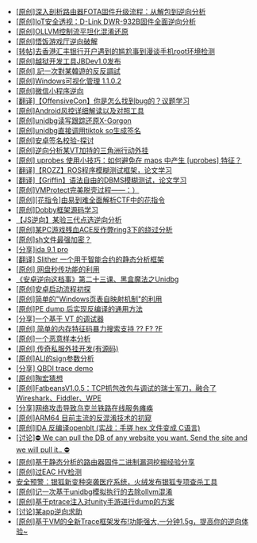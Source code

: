 + [[原创]深入剖析路由器FOTA固件升级流程：从解包到逆向分析](https://bbs.kanxue.com/thread-286209.htm)
+ [[原创]IoT安全透视：D-Link DWR-932B固件全面逆向分析](https://bbs.kanxue.com/thread-286208.htm)
+ [[原创]OLLVM控制流平坦化混淆还原](https://bbs.kanxue.com/thread-286151.htm)
+ [[原创]悟饭游戏厅逆向破解](https://bbs.kanxue.com/thread-286194.htm)
+ [[转帖]去香港汇丰银行开户遇到的尴尬事到漫谈手机root环境检测](https://bbs.kanxue.com/thread-285754.htm)
+ [[原创]越狱开发工具JBDev1.0发布](https://bbs.kanxue.com/thread-286201.htm)
+ [[原创] 記一次對某韓遊的反反調試](https://bbs.kanxue.com/thread-286089.htm)
+ [[原创]Windows可视化管理 1.1.0.2](https://bbs.kanxue.com/thread-284075.htm)
+ [[原创]微信小程序逆向](https://bbs.kanxue.com/thread-286197.htm)
+ [[翻译]【OffensiveCon】你是怎么找到bug的？议题学习](https://bbs.kanxue.com/thread-286204.htm)
+ [[原创]Android风控详细解读以及对照工具](https://bbs.kanxue.com/thread-286120.htm)
+ [[原创]unidbg读写跟踪还原X-Gorgon](https://bbs.kanxue.com/thread-285586.htm)
+ [[原创]unidbg直接调用tiktok so生成签名](https://bbs.kanxue.com/thread-285623.htm)
+ [[原创]安卓签名校验-探讨](https://bbs.kanxue.com/thread-285647.htm)
+ [[原创]逆向分析某VT加持的三角洲行动外挂](https://bbs.kanxue.com/thread-286195.htm)
+ [[原创] uprobes 使用小技巧：如何避免在 maps 中产生 [uprobes] 特征？](https://bbs.kanxue.com/thread-286128.htm)
+ [[翻译]【ROZZ】ROS程序模糊测试框架，论文学习](https://bbs.kanxue.com/thread-286213.htm)
+ [[翻译]【Griffin】语法自由的DBMS模糊测试，论文学习](https://bbs.kanxue.com/thread-286212.htm)
+ [[原创]VMProtect完美脱壳过程——：）](https://bbs.kanxue.com/thread-246429.htm)
+ [[原创][花指令]由易到难全面解析CTF中的花指令](https://bbs.kanxue.com/thread-279604.htm)
+ [[原创]Dobby框架源码学习](https://bbs.kanxue.com/thread-280661.htm)
+ [【JS逆向】某验三代点选逆向分析](https://bbs.kanxue.com/thread-286163.htm)
+ [[原创]某PC游戏残血ACE反作弊ring3下的绕过分析](https://bbs.kanxue.com/thread-284667.htm)
+ [[原创]sh文件最强加密？](https://bbs.kanxue.com/thread-286144.htm)
+ [[分享]ida 9.1 pro](https://bbs.kanxue.com/thread-285999.htm)
+ [[翻译] Slither 一个用于智能合约的静态分析框架](https://bbs.kanxue.com/thread-286214.htm)
+ [[原创] 网盘秒传功能的利用](https://bbs.kanxue.com/thread-284783.htm)
+ [《安卓逆向这档事》第二十三课、黑盒魔法之Unidbg](https://bbs.kanxue.com/thread-285073.htm)
+ [[原创]安卓启动流程初探](https://bbs.kanxue.com/thread-285949.htm)
+ [[原创]简单的"Windows页表自映射机制"的利用](https://bbs.kanxue.com/thread-285332.htm)
+ [[原创]PE dump 后实现反编译的通用方法](https://bbs.kanxue.com/thread-284958.htm)
+ [[分享]一个基于 VT 的调试器](https://bbs.kanxue.com/thread-286110.htm)
+ [[原创] 简单的内存特征码暴力搜索支持 ?? F? ?F](https://bbs.kanxue.com/thread-284451.htm)
+ [[原创]一个恶意样本分析](https://bbs.kanxue.com/thread-286066.htm)
+ [[原创] 传奇私服外挂开发(有源码)](https://bbs.kanxue.com/thread-285681.htm)
+ [[原创]ALI的sign参数分析](https://bbs.kanxue.com/thread-284292.htm)
+ [[分享] QBDI trace demo](https://bbs.kanxue.com/thread-285857.htm)
+ [[原创]陶宏猜想](https://bbs.kanxue.com/thread-286217.htm)
+ [[原创]FatbeansV1.0.5：TCP抓包改包与调试的瑞士军刀，融合了Wireshark、Fiddler、WPE](https://bbs.kanxue.com/thread-284571.htm)
+ [[分享]网络攻击导致乌克兰铁路在线服务瘫痪](https://bbs.kanxue.com/thread-286216.htm)
+ [[原创]ARM64 目前主流的反混淆技术的初窥](https://bbs.kanxue.com/thread-285567.htm)
+ [[原创]IDA 反编译openblt (实战：手搓 hex 文件变成 C语言)](https://bbs.kanxue.com/thread-285731.htm)
+ [[讨论]⛔️ We can pull the DB of any website you want. Send the site and we will pull it.. ⛔️](https://bbs.kanxue.com/thread-286221.htm)
+ [[原创]基于静态分析的路由器固件二进制漏洞挖掘经验分享](https://bbs.kanxue.com/thread-286055.htm)
+ [[原创]过EAC HV检测](https://bbs.kanxue.com/thread-274829.htm)
+ [安全预警：银狐新变种突袭医疗系统，火绒发布银狐专项查杀工具](https://bbs.kanxue.com/thread-286223.htm)
+ [[原创]记一次基于unidbg模拟执行的去除ollvm混淆](https://bbs.kanxue.com/thread-277086.htm)
+ [[原创]基于ptrace注入对unity手游进行dump的方案](https://bbs.kanxue.com/thread-286222.htm)
+ [[讨论]某app逆向求助](https://bbs.kanxue.com/thread-277022.htm)
+ [[原创]基于VM的全新Trace框架发布!功能强大,一分钟1.5g，提高你的逆向体验~](https://bbs.kanxue.com/thread-285471.htm)
